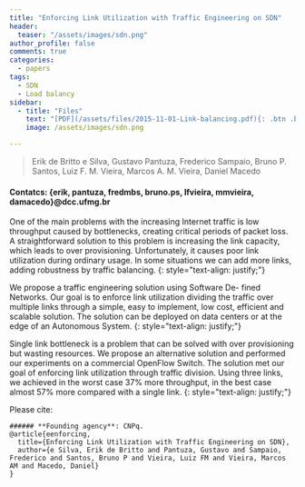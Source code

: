 ```yaml
---
title: "Enforcing Link Utilization with Traffic Engineering on SDN"
header:
  teaser: "/assets/images/sdn.png"
author_profile: false
comments: true
categories:
  - papers
tags:
  - SDN
  - Load balancy
sidebar:
  - title: "Files"
    text: "[PDF](/assets/files/2015-11-01-Link-balancing.pdf){: .btn .btn--success}"
    image: /assets/images/sdn.png

---
```


> Erik de Britto e Silva, Gustavo Pantuza, Frederico Sampaio, Bruno P. Santos, Luiz F. M. Vieira, Marcos A. M. Vieira, Daniel Macedo
#### Contatcs: {erik, pantuza, fredmbs, bruno.ps, lfvieira, mmvieira, damacedo}@dcc.ufmg.br

One of the main problems with the increasing Internet traffic is low throughput caused by bottlenecks, creating critical periods of packet loss. A straightforward solution to this problem is increasing the link capacity, which leads to over provisioning. Unfortunately, it causes poor link utilization during ordinary usage. In some situations we can add more links, adding robustness by traffic balancing.
{: style="text-align: justify;"}

We propose a traffic engineering solution using Software De- fined Networks. Our goal is to enforce link utilization dividing the traffic over multiple links through a simple, easy to implement, low cost, efficient and scalable solution. The solution can be deployed on data centers or at the edge of an Autonomous System.
{: style="text-align: justify;"}

Single link bottleneck is a problem that can be solved with over provisioning but wasting resources. We propose an alternative solution and performed our experiments on a commercial OpenFlow Switch. The solution met our goal of enforcing link utilization through traffic division. Using three links, we achieved in the worst case 37% more throughput, in the best case almost 57% more compared with a single link.
{: style="text-align: justify;"}

Please cite:
```TeX
###### **Founding agency**: CNPq.
@article{eenforcing,
  title={Enforcing Link Utilization with Traffic Engineering on SDN},
  author={e Silva, Erik de Britto and Pantuza, Gustavo and Sampaio, Frederico and Santos, Bruno P and Vieira, Luiz FM and Vieira, Marcos AM and Macedo, Daniel}
}
```